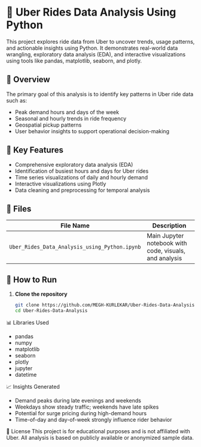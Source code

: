 # 🚖 Uber Rides Data Analysis Using Python

This project explores ride data from Uber to uncover trends, usage patterns, and actionable insights using Python. It demonstrates real-world data wrangling, exploratory data analysis (EDA), and interactive visualizations using tools like pandas, matplotlib, seaborn, and plotly.

## 📌 Overview

The primary goal of this analysis is to identify key patterns in Uber ride data such as:

- Peak demand hours and days of the week
- Seasonal and hourly trends in ride frequency
- Geospatial pickup patterns
- User behavior insights to support operational decision-making

## 🧪 Key Features

- Comprehensive exploratory data analysis (EDA)
- Identification of busiest hours and days for Uber rides
- Time series visualizations of daily and hourly demand
- Interactive visualizations using Plotly
- Data cleaning and preprocessing for temporal analysis

## 📁 Files

| File Name                                 | Description |
|------------------------------------------|-------------|
| `Uber_Rides_Data_Analysis_using_Python.ipynb` | Main Jupyter notebook with code, visuals, and analysis |


## 🔧 How to Run

1. **Clone the repository**
   ```bash
   git clone https://github.com/MEGH-KURLEKAR/Uber-Rides-Data-Analysis.git
   cd Uber-Rides-Data-Analysis


📊 Libraries Used
- pandas
- numpy
- matplotlib
- seaborn
- plotly
- jupyter
- datetime

📈 Insights Generated
- Demand peaks during late evenings and weekends
- Weekdays show steady traffic; weekends have late spikes
- Potential for surge pricing during high-demand hours
- Time-of-day and day-of-week strongly influence rider behavior

📜 License
This project is for educational purposes and is not affiliated with Uber. All analysis is based on publicly available or anonymized sample data.
